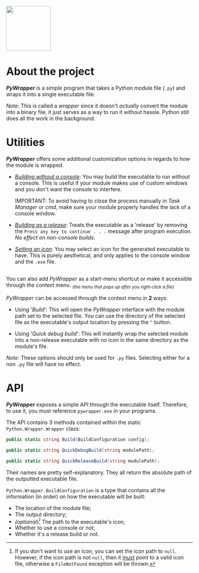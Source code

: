 <img src="PythonProgramWrapper/python_wrapper.ico" width="120" height="120" align="bottom"/>

###
# About the project
***PyWrapper*** is a simple program that takes a Python module file (`.py`) and wraps it into a single executable file. 

*Note*:
This is called a *wrapper* since it doesn't *actually* convert the module into a binary file, it just serves as a way to run it without hassle. Python still does all the work in the background.

###
# Utilities
***PyWrapper*** offers some additional customization options in regards to *how* the module is wrapped.

- <ins>*Building without a console*</ins>:
  You may build the executable to run without a console. This is useful if your module makes use of custom windows and you don't want the console to interfere.

	IMPORTANT:
	To avoid having to close the process manually in *Task Manager* or *cmd*, make sure your module properly handles the lack of a console window.
- <ins>*Building as  a release*</ins>:
  Treats the executable as a 'release' by removing the `Press any key to continue . . .` message after program execution. *No effect on non-console builds*.
- <ins>*Setting an icon*</ins>:
  You may select an icon for the generated executable to have. This is purely aesthetical, and only applies to the console window and the `.exe` file.
##
You can also add *PyWrapper* as a start-menu shortcut or make it accessible through the context menu. <sub>*(the menu that pops up after you right-click a file)*</sub>

*PyWrapper* can be accessed through the context menu in **2** ways:

- Using '*Build*':
 This will open the *PyWrapper* interface with the module path set to the selected file. You can use the directory of the selected file as the executable's output location by pressing the `^` button.

- Using '*Quick debug build*':
  This will instantly wrap the selected module into a non-release executable with no icon in the same directory as the module's file.

*Note*:
These options should only be used for `.py` files. Selecting either for a non `.py` file will have no effect.

###
# API
***PyWrapper*** exposes a simple API through the executable itself. Therefore, to use it, you must reference `pywrapper.exe` in your programs.

The API contains 3 methods contained within the static `Python.Wrapper.Wrapper` class:
```cs
public static string Build(BuildConfiguration config);
```
```cs
public static string QuickDebugBuild(string modulePath);
```
```cs
public static string QuickReleaseBuild(string modulePath);
```

Their names are pretty self-explanatory. They all return the absolute path of the outputted executable file.

`Python.Wrapper.BuildConfiguration` is a type that contains all the information (in order) on how the executable will be built:

- The location of the module file;
- The output directory;
- *(optional)[^1]* The path to the executable's icon;
- Whether to use a console or not;
- Whether it's a release build or not.
[^1]: If you don't want to use an icon, you can set the icon path to `null`. However, if the icon path is not `null`, then it <ins>must</ins> point to a valid icon file, otherwise a `FileNotFound` exception will be thrown.
